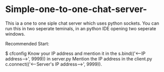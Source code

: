 # Simple-one-to-one-chat-server-
This ia a one to one siple chat server which uses python sockets. You can run this in two seperate teminals, in an python IDE opening two seperate windows.

Recommended Start:

$ cfconfig 
Know your IP address and mention it in the s.bind(('<--IP address-->', 9999)) in server.py
Mention the IP address in the client.py c.connect(('<--Server's IP address-->', 9999)).


